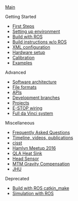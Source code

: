 [Main](/jhu-dvrk/sawIntuitiveResearchKit/wiki)

Getting Started
* [First Steps](/jhu-dvrk/sawIntuitiveResearchKit/wiki/FirstSteps)
* [Setting up environment](/jhu-cisst/mechatronics-software/wiki/Development-Environment)
* [Build with ROS](/jhu-dvrk/sawIntuitiveResearchKit/wiki/CatkinBuild)
* [Build instructions w/o ROS](/jhu-dvrk/sawIntuitiveResearchKit/wiki/Build)
* [XML configuration](/jhu-dvrk/sawIntuitiveResearchKit/wiki/XMLConfig)
* [Hardware setup](/jhu-dvrk/sawIntuitiveResearchKit/wiki/Hardware)
* [Calibration](/jhu-dvrk/sawIntuitiveResearchKit/wiki/Calibration)
* [Examples](/jhu-dvrk/sawIntuitiveResearchKit/wiki/Examples)

Advanced
* [Software architecture](/jhu-dvrk/sawIntuitiveResearchKit/wiki/Software-Architecture)
* [File formats](FileFormats)
* [APIs](/jhu-dvrk/sawIntuitiveResearchKit/wiki/Components-APIs)
* [Development branches](/jhu-dvrk/sawIntuitiveResearchKit/wiki/Development)
* [Projects](/jhu-dvrk/sawIntuitiveResearchKit/wiki/Future-Projects)
* [E-STOP wiring](/jhu-dvrk/sawIntuitiveResearchKit/wiki/ESTOP)
* [Full da Vinci system](/jhu-dvrk/sawIntuitiveResearchKit/wiki/Full-da-Vinci)

Miscellaneous
* [Frequently Asked Questions](/jhu-dvrk/sawIntuitiveResearchKit/wiki/FAQ)
* [Timeline, videos, publications](/jhu-dvrk/sawIntuitiveResearchKit/wiki/Timeline)
* [cisst](/jhu-cisst/cisst/wiki)
* [Hamlyn Meetup 2016](/jhu-dvrk/sawIntuitiveResearchKit/wiki/HamlynMeetup2016)
* [QLA Heat Sink](/jhu-dvrk/sawIntuitiveResearchKit/wiki/QLA-Heat-Sink)
* [Head Sensor](/jhu-dvrk/sawIntuitiveResearchKit/wiki/HeadSensor)
* [MTM Gravity Compensation](/jhu-dvrk/sawIntuitiveResearchKit/wiki/Control-Gravity-Compensation)
* [JHU](JHU-DVRK-Hardware-Status)

Deprecated
* [Build with ROS catkin_make](/jhu-dvrk/dvrk-ros)
* [Simulation with ROS](/jhu-dvrk/sawIntuitiveResearchKit/wiki/Simulation)